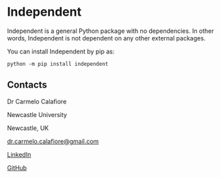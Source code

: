 # Independent

Independent is a general Python package with no dependencies. In other words, Independent is not dependent on any other
external packages.

You can install Independent by pip as:
```
python -m pip install independent
```

## Contacts

Dr Carmelo Calafiore

Newcastle University

Newcastle, UK

[dr.carmelo.calafiore@gmail.com](mailto:dr.carmelo.calafiore@gmail.com)

[LinkedIn](https://www.linkedin.com/in/carmelo-calafiore-a07120269)

[GitHub](https://github.com/ccalafiore)
